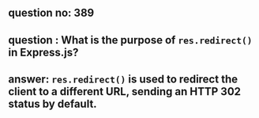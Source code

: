 
      
## question no: 389

## question : What is the purpose of `res.redirect()` in Express.js?

## answer: `res.redirect()` is used to redirect the client to a different URL, sending an HTTP 302 status by default.
      